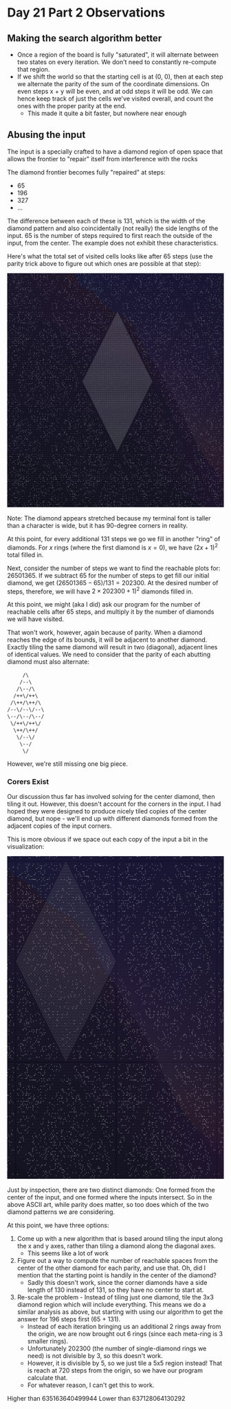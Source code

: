 # Day 21 Part 2 Observations

## Making the search algorithm better
- Once a region of the board is fully "saturated", it will alternate between two states on every iteration. We don't need to constantly re-compute that region.
- If we shift the world so that the starting cell is at (0, 0), then at each step we alternate the parity of the sum of the coordinate dimensions. On even steps x + y will be even, and at odd steps it will be odd. We can hence keep track of just the cells we've visited overall, and count the ones with the proper parity at the end.
  - This made it quite a bit faster, but nowhere near enough

## Abusing the input
The input is a specially crafted to have a diamond region of open space that allows the frontier to "repair" itself from interference with the rocks

The diamond frontier becomes fully "repaired" at steps:
- 65
- 196
- 327
- ...

The difference between each of these is 131, which is the width of the diamond pattern and also coincidentally (not really) the side lengths of the input. 65 is the number of steps required to first reach the outside of the input, from the center. The example does not exhibit these characteristics.

Here's what the total set of visited cells looks like after 65 steps (use the parity trick above to figure out which ones are possible at that step):

![Diamond pattern](./diamond.png)

Note: The diamond appears stretched because my terminal font is taller than a character is wide, but it has 90-degree corners in reality.

At this point, for every additional 131 steps we go we fill in another "ring" of diamonds. For $x$ rings (where the first diamond is $x=0$), we have $(2x+1)^2$ total filled in.

Next, consider the number of steps we want to find the reachable plots for: 26501365. If we subtract 65 for the number of steps to get fill our initial diamond, we get $(26501365 - 65) / 131 = 202300$. At the desired number of steps, therefore, we will have $2 \times 202300 + 1)^2$ diamonds filled in. 

At this point, we might (aka I did) ask our program for the number of reachable cells after 65 steps, and multiply it by the number of diamonds we will have visited. 

That won't work, however, again because of parity. When a diamond reaches the edge of its bounds, it will be adjacent to another diamond. Exactly tiling the same diamond will result in two (diagonal), adjacent lines of identical values. We need to consider that the parity of each abutting diamond must also alternate:

```
     /\
    /--\
   /\--/\
  /++\/++\
 /\++/\++/\
/--\/--\/--\
\--/\--/\--/
 \/++\/++\/
  \++/\++/ 
   \/--\/
    \--/
     \/
```

However, we're still missing one big piece.

### Corers Exist

Our discussion thus far has involved solving for the center diamond, then tiling it out. However, this doesn't account for the corners in the input. I had hoped they were designed to produce nicely tiled copies of the center diamond, but nope - we'll end up with different diamonds formed from the adjacent copies of the input corners.

This is more obvious if we space out each copy of the input a bit in the visualization:

![Diamond with spaces](./diamond_spaced.png)

Just by inspection, there are two distinct diamonds: One formed from the center of the input, and one formed where the inputs intersect. So in the above ASCII art, while parity does matter, so too does which of the two diamond patterns we are considering.

At this point, we have three options:
1. Come up with a new algorithm that is based around tiling the input along the x and y axes, rather than tiling a diamond along the diagonal axes.
    - This seems like a lot of work
2. Figure out a way to compute the number of reachable spaces from the center of the other diamond for each parity, and use that. Oh, did I mention that the starting point is handily in the center of the diamond?
    - Sadly this doesn't work, since the corner diamonds have a side length of 130 instead of 131, so they have no center to start at.
3. Re-scale the problem - Instead of tiling just one diamond, tile the 3x3 diamond region which will include everything. This means we do a similar analysis as above, but starting with using our algorithm to get the answer for 196 steps first (65 + 131).
    - Instead of each iteration bringing us an additional 2 rings away from the origin, we are now brought out 6 rings (since each meta-ring is 3 smaller rings).
    - Unfortunately 202300 (the number of single-diamond rings we need) is not divisible by 3, so this doesn't work.
    - However, it is divisible by 5, so we just tile a 5x5 region instead! That is reach at 720 steps from the origin, so we have our program calculate that.
    - For whatever reason, I can't get this to work.



Higher than 635163640499944
Lower than  637128064130292